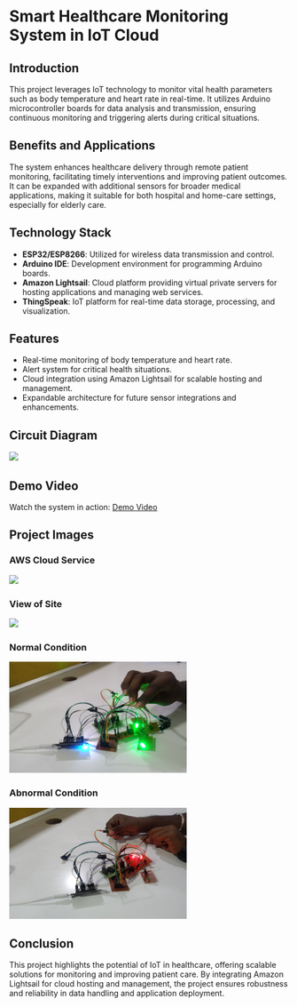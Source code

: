 # Smart Healthcare Monitoring System in IoT Cloud

## Introduction
This project leverages IoT technology to monitor vital health parameters such as body temperature and heart rate in real-time. It utilizes Arduino microcontroller boards for data analysis and transmission, ensuring continuous monitoring and triggering alerts during critical situations.

## Benefits and Applications
The system enhances healthcare delivery through remote patient monitoring, facilitating timely interventions and improving patient outcomes. It can be expanded with additional sensors for broader medical applications, making it suitable for both hospital and home-care settings, especially for elderly care.

## Technology Stack
- **ESP32/ESP8266**: Utilized for wireless data transmission and control.
- **Arduino IDE**: Development environment for programming Arduino boards.
- **Amazon Lightsail**: Cloud platform providing virtual private servers for hosting applications and managing web services.
- **ThingSpeak**: IoT platform for real-time data storage, processing, and visualization.

## Features
- Real-time monitoring of body temperature and heart rate.
- Alert system for critical health situations.
- Cloud integration using Amazon Lightsail for scalable hosting and management.
- Expandable architecture for future sensor integrations and enhancements.

## Circuit Diagram
<img src="https://user-images.githubusercontent.com/110226727/235321727-d220815c-969c-4e0e-9725-90222fdece14.png" width="480">

## Demo Video
Watch the system in action: [Demo Video](https://drive.google.com/file/d/1SFScUGzFb87ean9VRxnEfEm4BpsGqVhb/view?usp=sharing)

## Project Images

### AWS Cloud Service
<img src="https://user-images.githubusercontent.com/110226727/235321774-8a2746a0-b11a-4a52-b07a-11b388fee588.png" width="480">

### View of Site
<img src="https://user-images.githubusercontent.com/110226727/235321762-e8d9bb55-89de-468c-828e-f6774679117e.png" width="480">

### Normal Condition
<img src="https://github.com/Vasanthabalaji01/Final_Year_Project/blob/main/normal.jpg" width="320" height="200">

### Abnormal Condition
<img src="https://github.com/Vasanthabalaji01/Final_Year_Project/blob/main/abnormal.jpg" width="320" height="200">

## Conclusion
This project highlights the potential of IoT in healthcare, offering scalable solutions for monitoring and improving patient care. By integrating Amazon Lightsail for cloud hosting and management, the project ensures robustness and reliability in data handling and application deployment.
